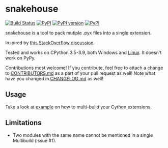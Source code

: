 snakehouse
==========
[![Build Status](https://travis-ci.org/smok-serwis/snakehouse.svg)](https://travis-ci.org/smok-serwis/snakehouse)
[![PyPI](https://img.shields.io/pypi/pyversions/snakehouse.svg)](https://pypi.python.org/pypi/snakehouse)
[![PyPI version](https://badge.fury.io/py/snakehouse.svg)](https://badge.fury.io/py/snakehouse)
[![PyPI](https://img.shields.io/pypi/implementation/snakehouse.svg)](https://pypi.python.org/pypi/snakehouse)

snakehouse is a tool to pack mutiple .pyx files
into a single extension.

Inspired by [this StackOverflow discussion](https://stackoverflow.com/questions/30157363/collapse-multiple-submodules-to-one-cython-extension).

Tested and works on CPython 3.5-3.9, 
both Windows and [Linux](https://travis-ci.org/github/smok-serwis/snakehouse).
It doesn't work on PyPy.

Contributions most welcome! If you contribute, feel free to attach
a change to [CONTRIBUTORS.md](/CONTRIBUTORS.md) as 
a part of your pull request as well!
Note what have you changed in
[CHANGELOG.md](/CHANGELOG.md) as well!

Usage
-----
Take a look at [example](example/) on how to multi-build your Cython extensions.

Limitations
-----------

* Two modules with the same name cannot be mentioned in a single Multibuild (issue #1).

